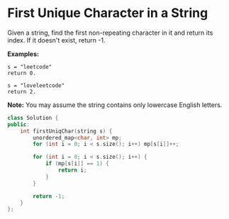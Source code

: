# First Unique Character in a String

Given a string, find the first non-repeating character in it and return its index. If it doesn't exist, return -1.

**Examples:**

```
s = "leetcode"
return 0.

s = "loveleetcode"
return 2.
```

 

**Note:** You may assume the string contains only lowercase English letters.

```c++
class Solution {
public:
    int firstUniqChar(string s) {
        unordered_map<char, int> mp;
        for (int i = 0; i < s.size(); i++) mp[s[i]]++;

        for (int i = 0; i < s.size(); i++) {
            if (mp[s[i]] == 1) {
                return i;
            }
        }

        return -1;
    }
};
```

